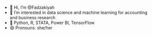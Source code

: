 - 👋 Hi, I’m @Fadzakiyah
- 👀 I’m interested in data science and machine learning for accounting and business research
- 🌱 Python, R, STATA, Power BI, TensorFlow
- 😄 Pronouns: she/her


<!---
Fadzakiyah/Fadzakiyah is a ✨ special ✨ repository because its `README.md` (this file) appears on your GitHub profile.
You can click the Preview link to take a look at your changes.
--->
